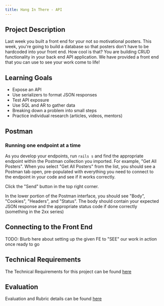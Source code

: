```yaml
---
title: Hang In There - API
---
```


## Project Description
Last week you built a front end for your not so motivational posters. This week, you're going to build a database so that posters don't have to be hardcoded into your front end. How cool is that? You are building CRUD functionality in your back end API application. We have provided a front end that you can use to see your work come to life!


## Learning Goals

* Expose an API
* Use serializers to format JSON responses
* Test API exposure
* Use SQL and AR to gather data
* Breaking down a problem into small steps
* Practice individual research (articles, videos, mentors)

## Postman

### Running one endpoint at a time

As you develop your endpoints, run `rails s` and find the appropriate endpoint within the Postman collection you imported. For example, "Get All Posters". When you select "Get All Posters" from the list, you should see a Postman tab open, pre-populated with everything you need to connect to the endpoint in your code and see if it works correctly.

Click the "Send" button in the top right corner.

In the lower portion of the Postman interface, you should see "Body", "Cookies", "Headers", and "Status". The body should contain your expected JSON response and the appropriate status code if done correctly (something in the 2xx series)

## Connecting to the Front End
TODO: Blurb here about setting up the given FE to "SEE" our work in action once ready to go

## Technical Requirements

The Technical Requirements for this project can be found [here](./requirements)


## Evaluation

Evaluation and Rubric details can be found [here](./evaluation)
